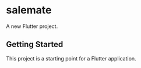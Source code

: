 # salemate

A new Flutter project.

## Getting Started

This project is a starting point for a Flutter application.


